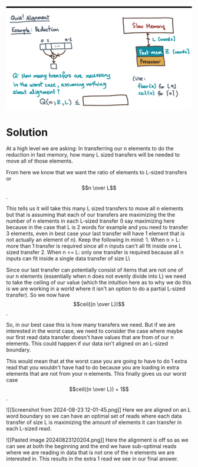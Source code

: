 ![Alignment Exmaple Question](https://github.com/jonathanmsnow/cse6220-hpc-notes/blob/main/images/alignment-quiz-question.png?raw=true)
# Solution
At a high level we are asking: In transferring our n elements to do the reduction in fast memory, how many L sized transfers will be needed to move all of those elements. 

From here we know that we want the ratio of elements to L-sized transfers or $$n \over L$$.

This tells us it will take this many L sized transfers to move all n elements but that is assuming that each of our transfers are maximizing the the number of n elements in each L-sized transfer (I say maximizing here because in the case that L is 2 words for example and you need to transfer 3 elements,  even in best case your last transfer will have 1 element that is not actually an element of n). 
Keep the following in mind:
	1. When n > L: more than 1 transfer is required since all n inputs can't all fit inside one L sized transfer
	2. When n <= L: only one transfer is required because all n inputs can fit inside a single data transfer of size L\

Since our last transfer can potentially consist of items that are not one of our n elements (essentially when n does not evenly divide into L) we need to take the ceiling of our value (which the intuition here as to why we do this is we are working in a world where it isn't an option to do a partial L-sized transfer). So we now have $$ceil({n \over L})$$.

So, in our best case this is how many transfers we need. But if we are interested in the worst case, we need to consider the case where maybe our first read data transfer doesn't have values that are from of our n elements. This could happen if our data isn't aligned on an L-sized boundary. 

This would mean that at the worst case you are going to have to do 1 extra read that you wouldn't have had to do because you are loading in extra elements that are not from your n elements. This finally gives us our worst case $$ceil({n \over L}) + 1$$.

![[Screenshot from 2024-08-23 12-01-45.png]]
Here we are aligned on an L word boundary so we can have an optimal set of reads where each data transfer of size L is maximizing the amount of elements it can transfer in each L-sized read.


![[Pasted image 20240823120204.png]]
Here the alignment is off so as we can see at both the beginning and the end we have sub-optimal reads where we are reading in data that is not one of the n elements we are interested in. This results in the extra 1 read we see in our final answer.
